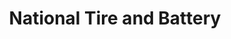 ---
title: "National Tire and Battery"
url: /lutherville/national-tire-and-battery/
shop: car repair
---